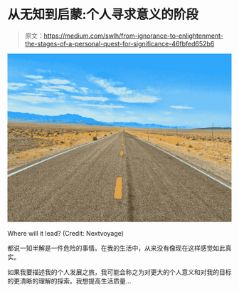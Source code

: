 # 从无知到启蒙:个人寻求意义的阶段

> 原文：<https://medium.com/swlh/from-ignorance-to-enlightenment-the-stages-of-a-personal-quest-for-significance-46fbfed652b6>

![](img/4a58e600ab7d88224e1ba4b61d25b042.png)

Where will it lead? (Credit: Nextvoyage)

都说一知半解是一件危险的事情。在我的生活中，从来没有像现在这样感觉如此真实。

如果我要描述我的个人发展之旅，我可能会称之为对更大的个人意义和对我的目标的更清晰的理解的探索。我想提高生活质量…